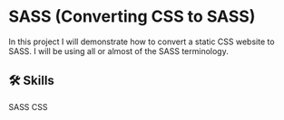 
# SASS (Converting CSS to SASS)

In this project I will demonstrate how to convert a static CSS website to SASS.
I will be using all or almost of the SASS terminology.


## 🛠 Skills
SASS
CSS

